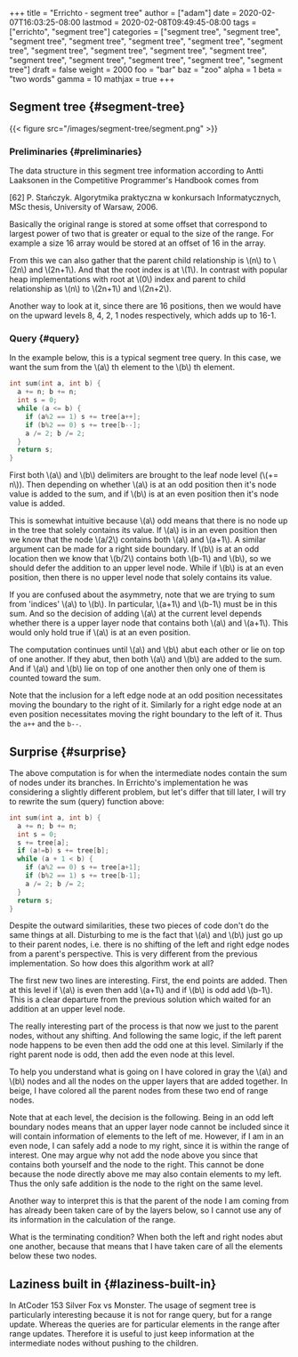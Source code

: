 +++
title = "Errichto - segment tree"
author = ["adam"]
date = 2020-02-07T16:03:25-08:00
lastmod = 2020-02-08T09:49:45-08:00
tags = ["errichto", "segment tree"]
categories = ["segment tree", "segment tree", "segment tree", "segment tree", "segment tree", "segment tree", "segment tree", "segment tree", "segment tree", "segment tree", "segment tree", "segment tree", "segment tree", "segment tree", "segment tree", "segment tree"]
draft = false
weight = 2000
foo = "bar"
baz = "zoo"
alpha = 1
beta = "two words"
gamma = 10
mathjax = true
+++

## Segment tree {#segment-tree}

{{< figure src="/images/segment-tree/segment.png" >}}


### Preliminaries {#preliminaries}

The data structure in this segment tree information according to Antti Laaksonen
in the Competitive Programmer's Handbook comes from

[62] P. Stańczyk. Algorytmika praktyczna w konkursach Informatycznych, MSc
thesis, University of Warsaw, 2006.

Basically the original range is stored at some offset that correspond to largest
power of two that is greater or equal to the size of the range.  For example a
size 16 array would be stored at an offset of 16 in the array.

From this we can also gather that the parent child relationship is \\(n\\) to \\(2n\\)
and \\(2n+1\\).  And that the root index is at \\(1\\).  In contrast with popular heap
implementations with root at \\(0\\) index and parent to child relationship as \\(n\\)
to \\(2n+1\\) and \\(2n+2\\).

Another way to look at it, since there are 16 positions, then we would have
on the upward levels 8, 4, 2, 1 nodes respectively, which adds up to 16-1.


### Query {#query}

In the example below, this is a typical segment tree query.  In this case, we
want the sum from the \\(a\\) th element to the \\(b\\) th element.

```cpp
int sum(int a, int b) {
  a += n; b += n;
  int s = 0;
  while (a <= b) {
    if (a%2 == 1) s += tree[a++];
    if (b%2 == 0) s += tree[b--];
    a /= 2; b /= 2;
  }
  return s;
}
```

First both \\(a\\) and \\(b\\) delimiters are brought to the leaf node level (\\(+= n\\)).
Then depending on whether \\(a\\) is at an odd position then it's node value is
added to the sum, and if \\(b\\) is at an even position then it's node value is
added.

This is somewhat intuitive because \\(a\\) odd means that there is no node up in the
tree that solely contains its value. If \\(a\\) is in an even position then we know
that the node \\(a/2\\) contains both \\(a\\) and \\(a+1\\). A similar argument can be made
for a right side boundary. If \\(b\\) is at an odd location then we know that \\(b/2\\)
contains both \\(b-1\\) and \\(b\\), so we should defer the addition to an upper level
node.  While if \\(b\\) is at an even position, then there is no upper level node
that solely contains its value.

If you are confused about the asymmetry, note that we are trying to sum from
'indices' \\(a\\) to \\(b\\). In particular, \\(a+1\\) and \\(b-1\\) must be in this sum. And so
the decision of adding \\(a\\) at the current level depends whether there is a upper
layer node that contains both \\(a\\) and \\(a+1\\). This would only hold true if \\(a\\) is
at an even position.

The computation continues until \\(a\\) and \\(b\\) abut each other or lie on top of one
another. If they abut, then both \\(a\\) and \\(b\\) are added to the sum. And if \\(a\\)
and \\(b\\) lie on top of one another then only one of them is counted toward the
sum.

Note that the inclusion for a left edge node at an odd position necessitates moving
the boundary to the right of it.  Similarly for a right edge node at an even
position necessitates moving the right boundary to the left of it.  Thus the
`a++` and the `b--`.


## Surprise {#surprise}

The above computation is for when the intermediate nodes contain the sum of
nodes under its branches.  In Errichto's implementation he was considering a
slightly different problem, but let's differ that till later, I will try to
rewrite the sum (query) function above:

```cpp
int sum(int a, int b) {
  a += n; b += n;
  int s = 0;
  s += tree[a];
  if (a!=b) s += tree[b];
  while (a + 1 < b) {
    if (a%2 == 0) s += tree[a+1];
    if (b%2 == 1) s += tree[b-1];
    a /= 2; b /= 2;
  }
  return s;
}
```

Despite the outward similarities, these two pieces of code don't do the same
things at all. Disturbing to me is the fact that \\(a\\) and \\(b\\) just go up to their
parent nodes, i.e. there is no shifting of the left and right edge nodes from a
parent's perspective. This is very different from the previous implementation. So
how does this algorithm work at all?

The first new two lines are interesting.  First, the end points are added.
Then at this level if \\(a\\) is even then add \\(a+1\\) and if \\(b\\) is odd add \\(b-1\\).
This is a clear departure from the previous solution which waited for an
addition at an upper level node.

The really interesting part of the process is that now we just to the parent
nodes, without any shifting.  And following the same logic, if the left parent
node happens to be even then add the odd one at this level.  Similarly if the
right parent node is odd, then add the even node at this level.

To help you understand what is going on I have colored in gray the \\(a\\) and \\(b\\)
nodes and all the nodes on the upper layers that are added together.  In beige,
I have colored all the parent nodes from these two end of range nodes.

Note that at each level, the decision is the following. Being in an odd left
boundary nodes means that an upper layer node cannot be included since it will
contain information of elements to the left of me. However, if I am in an even
node, I can safely add a node to my right, since it is within the range of
interest. One may argue why not add the node above you since that contains both
yourself and the node to the right. This cannot be done because the node
directly above me may also contain elements to my left. Thus the only safe
addition is the node to the right on the same level.

Another way to interpret this is that the parent of the node I am coming from
has already been taken care of by the layers below, so I cannot use any of its
information in the calculation of the range.

What is the terminating condition?  When both the left and right nodes abut one
another, because that means that I have taken care of all the elements below
these two nodes.


## Laziness built in {#laziness-built-in}

In AtCoder 153 Silver Fox vs Monster. The usage of segment tree is particularly
interesting because it is not for range query, but for a range update. Whereas
the queries are for particular elements in the range after range updates.
Therefore it is useful to just keep information at the intermediate nodes
without pushing to the children.
